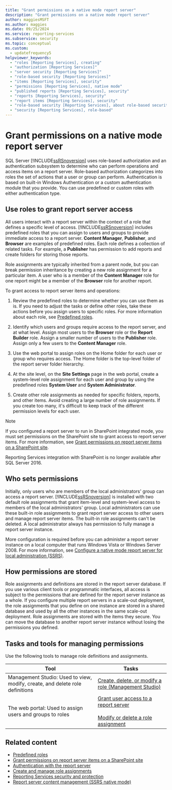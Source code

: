 ```yaml
---
title: "Grant permissions on a native mode report server"
description: "Grant permissions on a native mode report server"
author: maggiesMSFT
ms.author: maggies
ms.date: 09/25/2024
ms.service: reporting-services
ms.subservice: security
ms.topic: conceptual
ms.custom:
  - updatefrequency5
helpviewer_keywords:
  - "roles [Reporting Services], creating"
  - "authorization [Reporting Services]"
  - "server security [Reporting Services]"
  - "role-based security [Reporting Services]"
  - "items [Reporting Services], security"
  - "permissions [Reporting Services], native mode"
  - "published reports [Reporting Services], security"
  - "reports [Reporting Services], security"
  - "report items [Reporting Services], security"
  - "role-based security [Reporting Services], about role-based security"
  - "security [Reporting Services], role-based"
---
```

# Grant permissions on a native mode report server
  SQL Server [!INCLUDE[ssRSnoversion](../../includes/ssrsnoversion-md.md)] uses role-based authorization and an authentication subsystem to determine who can perform operations and access items on a report server. Role-based authorization categorizes into roles the set of actions that a user or group can perform. Authentication is based on built-in Windows Authentication or a custom authentication module that you provide. You can use predefined or custom roles with either authentication type.
  
## Use roles to grant report server access
 All users interact with a report server within the context of a role that defines a specific level of access. [!INCLUDE[ssRSnoversion](../../includes/ssrsnoversion-md.md)] includes predefined roles that you can assign to users and groups to provide immediate access to a report server. **Content Manager**, **Publisher**, and **Browser** are examples of predefined roles. Each role defines a collection of related tasks. For example, a **Publisher** has permission to add reports and create folders for storing those reports.
  
 Role assignments are typically inherited from a parent node, but you can break permission inheritance by creating a new role assignment for a particular item. A user who is a member of the **Content Manager** role for one report might be a member of the **Browser** role for another report.
  
 To grant access to report server items and operations:
  
1. Review the predefined roles to determine whether you can use them as is. If you need to adjust the tasks or define other roles, take these actions before you assign users to specific roles. For more information about each role, see [Predefined roles](../../reporting-services/security/role-definitions-predefined-roles.md).
  
1. Identify which users and groups require access to the report server, and at what level. Assign most users to the **Browser** role or the **Report Builder** role. Assign a smaller number of users to the **Publisher** role. Assign only a few users to the **Content Manager** role.
  
1. Use the web portal to assign roles on the Home folder for each user or group who requires access. The Home folder is the top-level folder of the report server folder hierarchy.
  
1. At the site level, on the **Site Settings** page in the web portal, create a system-level role assignment for each user and group by using the predefined roles **System User** and **System Administrator**.
  
1. Create other role assignments as needed for specific folders, reports, and other items. Avoid creating a large number of role assignments. If you create too many, it's difficult to keep track of the different permission levels for each user.
  
> [!NOTE]  
>  If you configured a report server to run in SharePoint integrated mode, you must set permissions on the SharePoint site to grant access to report server items. For more information, see [Grant permissions on report server items on a SharePoint site](../../reporting-services/security/granting-permissions-on-report-server-items-on-a-sharepoint-site.md).
> 
> Reporting Services integration with SharePoint is no longer available after SQL Server 2016.
  
## Who sets permissions
 Initially, only users who are members of the local administrators' group can access a report server. [!INCLUDE[ssRSnoversion](../../includes/ssrsnoversion-md.md)] is installed with two default role assignments that grant item-level and system-level access to members of the local administrators' group. Local administrators can use these built-in role assignments to grant report server access to other users and manage report server items. The built-in role assignments can't be deleted. A local administrator always has permission to fully manage a report server instance.
 
 More configuration is required before you can administer a report server instance on a local computer that runs Windows Vista or Windows Server 2008. For more information, see [Configure a native mode report server for local administration &#40;SSRS&#41;](../../reporting-services/report-server/configure-a-native-mode-report-server-for-local-administration-ssrs.md).
  
## How permissions are stored
 Role assignments and definitions are stored in the report server database. If you use various client tools or programmatic interfaces, all access is subject to the permissions that are defined for the report server instance as a whole. If you configure multiple report servers in a scale-out deployment, the role assignments that you define on one instance are stored in a shared database and used by all the other instances in the same scale-out deployment. Role assignments are stored with the items they secure. You can move the database to another report server instance without losing the permissions you defined.
  
## Tasks and tools for managing permissions
 Use the following tools to manage role definitions and assignments.
  
|Tool|Tasks|  
|----------|-----------|  
|Management Studio: Used to view, modify, create, and delete role definitions|[Create, delete, or modify a role &#40;Management Studio&#41;](../../reporting-services/security/role-definitions-create-delete-or-modify.md)|  
|The web portal: Used to assign users and groups to roles|[Grant user access to a report server](../../reporting-services/security/grant-user-access-to-a-report-server.md)<br /><br /> [Modify or delete a role assignment](../../reporting-services/security/role-assignments-modify-or-delete.md)|  
  
## Related content

- [Predefined roles](../../reporting-services/security/role-definitions-predefined-roles.md)
- [Grant permissions on report server items on a SharePoint site](../../reporting-services/security/granting-permissions-on-report-server-items-on-a-sharepoint-site.md)
- [Authentication with the report server](../../reporting-services/security/authentication-with-the-report-server.md)
- [Create and manage role assignments](../../reporting-services/security/create-and-manage-role-assignments.md)
- [Reporting Services security and protection](../../reporting-services/security/reporting-services-security-and-protection.md)
- [Report server content management &#40;SSRS native mode&#41;](../../reporting-services/report-server/report-server-content-management-ssrs-native-mode.md)
